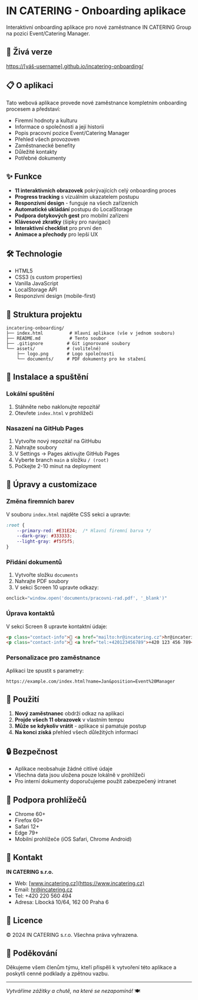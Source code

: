 # IN CATERING - Onboarding aplikace

Interaktivní onboarding aplikace pro nové zaměstnance IN CATERING Group na pozici Event/Catering Manager.

## 🚀 Živá verze
[https://[váš-username].github.io/incatering-onboarding/](https://[váš-username].github.io/incatering-onboarding/)

## 📋 O aplikaci

Tato webová aplikace provede nové zaměstnance kompletním onboarding procesem a představí:
- Firemní hodnoty a kulturu
- Informace o společnosti a její historii
- Popis pracovní pozice Event/Catering Manager
- Přehled všech provozoven
- Zaměstnanecké benefity
- Důležité kontakty
- Potřebné dokumenty

## ✨ Funkce

- **11 interaktivních obrazovek** pokrývajících celý onboarding proces
- **Progress tracking** s vizuálním ukazatelem postupu
- **Responzivní design** - funguje na všech zařízeních
- **Automatické ukládání** postupu do LocalStorage
- **Podpora dotykových gest** pro mobilní zařízení
- **Klávesové zkratky** (šipky pro navigaci)
- **Interaktivní checklist** pro první den
- **Animace a přechody** pro lepší UX

## 🛠️ Technologie

- HTML5
- CSS3 (s custom properties)
- Vanilla JavaScript
- LocalStorage API
- Responzivní design (mobile-first)

## 📁 Struktura projektu

```
incatering-onboarding/
├── index.html          # Hlavní aplikace (vše v jednom souboru)
├── README.md           # Tento soubor
├── .gitignore         # Git ignorované soubory
└── assets/            # (volitelné)
    ├── logo.png       # Logo společnosti
    └── documents/     # PDF dokumenty pro ke stažení
```

## 🔧 Instalace a spuštění

### Lokální spuštění
1. Stáhněte nebo naklonujte repozitář
2. Otevřete `index.html` v prohlížeči

### Nasazení na GitHub Pages
1. Vytvořte nový repozitář na GitHubu
2. Nahrajte soubory
3. V Settings → Pages aktivujte GitHub Pages
4. Vyberte branch `main` a složku `/ (root)`
5. Počkejte 2-10 minut na deployment

## 📝 Úpravy a customizace

### Změna firemních barev
V souboru `index.html` najděte CSS sekci a upravte:
```css
:root {
    --primary-red: #E31E24;  /* Hlavní firemní barva */
    --dark-gray: #333333;
    --light-gray: #f5f5f5;
}
```

### Přidání dokumentů
1. Vytvořte složku `documents`
2. Nahrajte PDF soubory
3. V sekci Screen 10 upravte odkazy:
```javascript
onclick="window.open('documents/pracovni-rad.pdf', '_blank')"
```

### Úprava kontaktů
V sekci Screen 8 upravte kontaktní údaje:
```html
<p class="contact-info">📧 <a href="mailto:hr@incatering.cz">hr@incatering.cz</a></p>
<p class="contact-info">📱 <a href="tel:+420123456789">+420 123 456 789</a></p>
```

### Personalizace pro zaměstnance
Aplikaci lze spustit s parametry:
```
https://example.com/index.html?name=Jan&position=Event%20Manager
```

## 🎯 Použití

1. **Nový zaměstnanec** obdrží odkaz na aplikaci
2. **Projde všech 11 obrazovek** v vlastním tempu
3. **Může se kdykoliv vrátit** - aplikace si pamatuje postup
4. **Na konci získá** přehled všech důležitých informací

## 🔒 Bezpečnost

- Aplikace neobsahuje žádné citlivé údaje
- Všechna data jsou uložena pouze lokálně v prohlížeči
- Pro interní dokumenty doporučujeme použít zabezpečený intranet

## 📱 Podpora prohlížečů

- Chrome 60+
- Firefox 60+
- Safari 12+
- Edge 79+
- Mobilní prohlížeče (iOS Safari, Chrome Android)

## 🤝 Kontakt

**IN CATERING s.r.o.**
- Web: [www.incatering.cz](https://www.incatering.cz)
- Email: hr@incatering.cz
- Tel: +420 220 560 494
- Adresa: Libocká 10/64, 162 00 Praha 6

## 📄 Licence

© 2024 IN CATERING s.r.o. Všechna práva vyhrazena.

## 🙏 Poděkování

Děkujeme všem členům týmu, kteří přispěli k vytvoření této aplikace a poskytli cenné podklady a zpětnou vazbu.

---

*Vytváříme zážitky a chutě, na které se nezapomíná!* 🍽️
